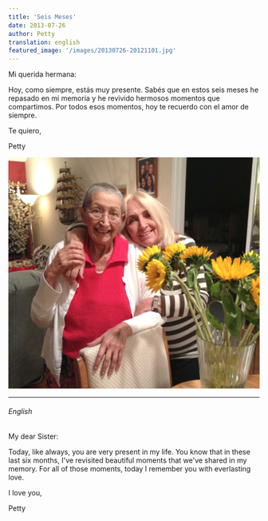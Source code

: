 ```yaml
---
title: 'Seis Meses'
date: 2013-07-26
author: Petty
translation: english
featured_image: '/images/20130726-20121101.jpg'
---
```


Mi querida hermana:

Hoy, como siempre, estás muy presente. Sabés que en estos seis meses he repasado en mi memoria y he revivido hermosos momentos que compartimos. Por todos esos momentos, hoy te recuerdo con el amor de siempre.

Te quiero,

Petty

![](/images/20130726-20121101.jpg "November 1, 2012")

---

###### English

My dear Sister:

Today, like always, you are very present in my life. You know that in these last six months, I've revisited beautiful moments that we've shared in my memory. For all of those moments, today I remember you with everlasting love.

I love you,

Petty
